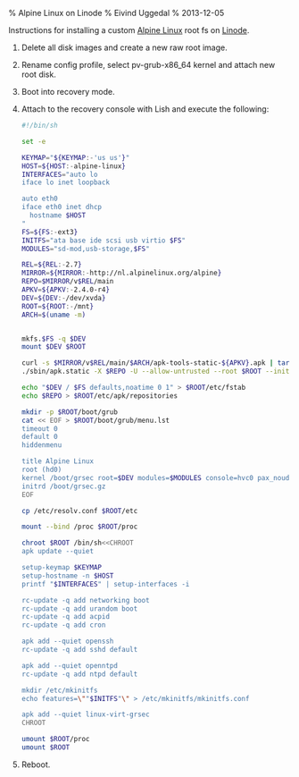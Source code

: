 % Alpine Linux on Linode
% Eivind Uggedal
% 2013-12-05

Instructions for installing a custom [Alpine Linux][] root fs on
[Linode][].

1. Delete all disk images and create a new raw root image.
2. Rename config profile, select pv-grub-x86_64 kernel and
   attach new root disk.
3. Boot into recovery mode.
4. Attach to the recovery console with Lish and execute the following:

    ```sh
    #!/bin/sh

    set -e

    KEYMAP="${KEYMAP:-'us us'}"
    HOST=${HOST:-alpine-linux}
    INTERFACES="auto lo
    iface lo inet loopback

    auto eth0
    iface eth0 inet dhcp
      hostname $HOST
    "
    FS=${FS:-ext3}
    INITFS="ata base ide scsi usb virtio $FS"
    MODULES="sd-mod,usb-storage,$FS"

    REL=${REL:-2.7}
    MIRROR=${MIRROR:-http://nl.alpinelinux.org/alpine}
    REPO=$MIRROR/v$REL/main
    APKV=${APKV:-2.4.0-r4}
    DEV=${DEV:-/dev/xvda}
    ROOT=${ROOT:-/mnt}
    ARCH=$(uname -m)


    mkfs.$FS -q $DEV
    mount $DEV $ROOT

    curl -s $MIRROR/v$REL/main/$ARCH/apk-tools-static-${APKV}.apk | tar xz
    ./sbin/apk.static -X $REPO -U --allow-untrusted --root $ROOT --initdb add alpine-base

    echo "$DEV / $FS defaults,noatime 0 1" > $ROOT/etc/fstab
    echo $REPO > $ROOT/etc/apk/repositories

    mkdir -p $ROOT/boot/grub
    cat << EOF > $ROOT/boot/grub/menu.lst
    timeout 0
    default 0
    hiddenmenu

    title Alpine Linux
    root (hd0)
    kernel /boot/grsec root=$DEV modules=$MODULES console=hvc0 pax_nouderef quiet
    initrd /boot/grsec.gz
    EOF

    cp /etc/resolv.conf $ROOT/etc

    mount --bind /proc $ROOT/proc

    chroot $ROOT /bin/sh<<CHROOT
    apk update --quiet 

    setup-keymap $KEYMAP
    setup-hostname -n $HOST
    printf "$INTERFACES" | setup-interfaces -i

    rc-update -q add networking boot
    rc-update -q add urandom boot
    rc-update -q add acpid
    rc-update -q add cron

    apk add --quiet openssh
    rc-update -q add sshd default

    apk add --quiet openntpd
    rc-update -q add ntpd default

    mkdir /etc/mkinitfs
    echo features=\""$INITFS"\" > /etc/mkinitfs/mkinitfs.conf

    apk add --quiet linux-virt-grsec
    CHROOT

    umount $ROOT/proc
    umount $ROOT
    ```
5. Reboot.

[Alpine Linux]: http://alpinelinux.org/
[Linode]: https://www.linode.com/
